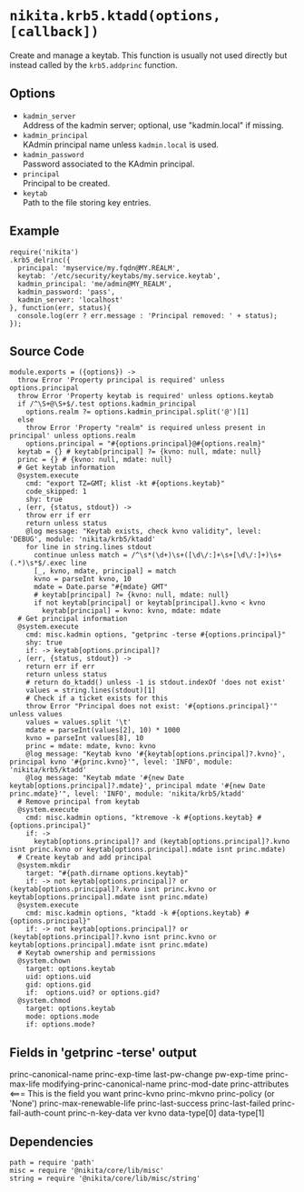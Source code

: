 
# `nikita.krb5.ktadd(options, [callback])`

Create and manage a keytab. This function is usually not used directly but instead
called by the `krb5.addprinc` function.

## Options

* `kadmin_server`   
  Address of the kadmin server; optional, use "kadmin.local" if missing.   
* `kadmin_principal`   
  KAdmin principal name unless `kadmin.local` is used.   
* `kadmin_password`   
  Password associated to the KAdmin principal.   
* `principal`   
  Principal to be created.   
* `keytab`   
  Path to the file storing key entries.   

## Example

```
require('nikita')
.krb5_delrinc({
  principal: 'myservice/my.fqdn@MY.REALM',
  keytab: '/etc/security/keytabs/my.service.keytab',
  kadmin_principal: 'me/admin@MY_REALM',
  kadmin_password: 'pass',
  kadmin_server: 'localhost'
}, function(err, status){
  console.log(err ? err.message : 'Principal removed: ' + status);
});
```

## Source Code

    module.exports = ({options}) ->
      throw Error 'Property principal is required' unless options.principal
      throw Error 'Property keytab is required' unless options.keytab
      if /^\S+@\S+$/.test options.kadmin_principal
        options.realm ?= options.kadmin_principal.split('@')[1]
      else
        throw Error 'Property "realm" is required unless present in principal' unless options.realm
        options.principal = "#{options.principal}@#{options.realm}"
      keytab = {} # keytab[principal] ?= {kvno: null, mdate: null}
      princ = {} # {kvno: null, mdate: null}
      # Get keytab information
      @system.execute
        cmd: "export TZ=GMT; klist -kt #{options.keytab}"
        code_skipped: 1
        shy: true
      , (err, {status, stdout}) ->
        throw err if err
        return unless status
        @log message: "Keytab exists, check kvno validity", level: 'DEBUG', module: 'nikita/krb5/ktadd'
        for line in string.lines stdout
          continue unless match = /^\s*(\d+)\s+([\d\/:]+\s+[\d\/:]+)\s+(.*)\s*$/.exec line
          [_, kvno, mdate, principal] = match
          kvno = parseInt kvno, 10
          mdate = Date.parse "#{mdate} GMT"
          # keytab[principal] ?= {kvno: null, mdate: null}
          if not keytab[principal] or keytab[principal].kvno < kvno
            keytab[principal] = kvno: kvno, mdate: mdate
      # Get principal information
      @system.execute
        cmd: misc.kadmin options, "getprinc -terse #{options.principal}"
        shy: true
        if: -> keytab[options.principal]?
      , (err, {status, stdout}) ->
        return err if err
        return unless status
        # return do_ktadd() unless -1 is stdout.indexOf 'does not exist'
        values = string.lines(stdout)[1]
        # Check if a ticket exists for this
        throw Error "Principal does not exist: '#{options.principal}'" unless values
        values = values.split '\t'
        mdate = parseInt(values[2], 10) * 1000
        kvno = parseInt values[8], 10
        princ = mdate: mdate, kvno: kvno
        @log message: "Keytab kvno '#{keytab[options.principal]?.kvno}', principal kvno '#{princ.kvno}'", level: 'INFO', module: 'nikita/krb5/ktadd'
        @log message: "Keytab mdate '#{new Date keytab[options.principal]?.mdate}', principal mdate '#{new Date princ.mdate}'", level: 'INFO', module: 'nikita/krb5/ktadd'
      # Remove principal from keytab
      @system.execute
        cmd: misc.kadmin options, "ktremove -k #{options.keytab} #{options.principal}"
        if: ->
          keytab[options.principal]? and (keytab[options.principal]?.kvno isnt princ.kvno or keytab[options.principal].mdate isnt princ.mdate)
      # Create keytab and add principal
      @system.mkdir
        target: "#{path.dirname options.keytab}"
        if: -> not keytab[options.principal]? or (keytab[options.principal]?.kvno isnt princ.kvno or keytab[options.principal].mdate isnt princ.mdate)
      @system.execute
        cmd: misc.kadmin options, "ktadd -k #{options.keytab} #{options.principal}"
        if: -> not keytab[options.principal]? or (keytab[options.principal]?.kvno isnt princ.kvno or keytab[options.principal].mdate isnt princ.mdate)
      # Keytab ownership and permissions
      @system.chown
        target: options.keytab
        uid: options.uid
        gid: options.gid
        if:  options.uid? or options.gid?
      @system.chmod
        target: options.keytab
        mode: options.mode
        if: options.mode?

## Fields in 'getprinc -terse' output

princ-canonical-name
princ-exp-time
last-pw-change
pw-exp-time
princ-max-life
modifying-princ-canonical-name
princ-mod-date
princ-attributes <=== This is the field you want
princ-kvno
princ-mkvno
princ-policy (or 'None')
princ-max-renewable-life
princ-last-success
princ-last-failed
princ-fail-auth-count
princ-n-key-data
ver
kvno
data-type[0]
data-type[1]

## Dependencies

    path = require 'path'
    misc = require '@nikita/core/lib/misc'
    string = require '@nikita/core/lib/misc/string'
